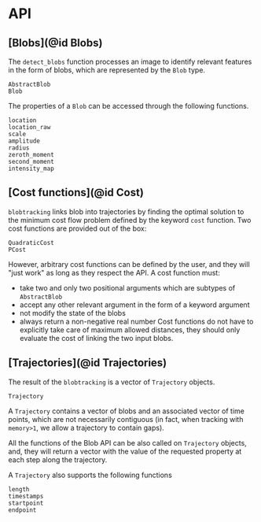 # API

## [Blobs](@id Blobs)
The `detect_blobs` function processes an image to identify relevant features
in the form of blobs, which are represented by the `Blob` type.
```@docs
AbstractBlob
Blob
```

The properties of a `Blob` can be accessed through the following functions.
```@docs
location
location_raw
scale
amplitude
radius
zeroth_moment
second_moment
intensity_map
```

## [Cost functions](@id Cost)
`blobtracking` links blob into trajectories by finding the optimal solution
to the minimum cost flow problem defined by the keyword `cost` function.
Two cost functions are provided out of the box:
```@docs
QuadraticCost
PCost
```

However, arbitrary cost functions can be defined by the user, and they will
"just work" as long as they respect the API. A cost function must:
- take two and only two positional arguments which are subtypes of `AbstractBlob`
- accept any other relevant argument in the form of a keyword argument
- not modify the state of the blobs
- always return a non-negative real number
Cost functions do not have to explicitly take care of maximum allowed distances,
they should only evaluate the cost of linking the two input blobs.

## [Trajectories](@id Trajectories)
The result of the `blobtracking` is a vector of `Trajectory` objects.
```@docs
Trajectory
```
A `Trajectory` contains a vector of blobs and an associated vector
of time points, which are not necessarily contiguous (in fact, when tracking
with `memory>1`, we allow a trajectory to contain gaps).

All the functions of the Blob API can be also called on `Trajectory` objects,
and, they will return a vector with the value of the requested property
at each step along the trajectory.

A `Trajectory` also supports the following functions
```@docs
length
timestamps
startpoint
endpoint
```
